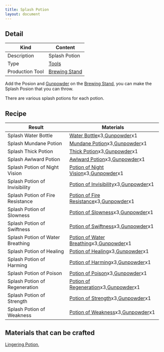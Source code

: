 ```yaml
---
title: Splash Potion
layout: document
---
```

## Detail

|Kind|Content|
|---|---|
|Description|Splash Potion|
|Type|[Tools](Tools)|
|Production Tool|[Brewing Stand](Brewing_Stand)|

Add the Posion and [Gunpowder](Gunpowder) on the [Brewing Stand](Brewing_Stand), you can make the Splash Posion that you can throw.

There are various splash potions for each potion.

## Recipe

|Result|Materials|
|---|---|
|Splash Water Bottle|[Water Bottle](Water_Bottle)x3,[Gunpowder](Gunpowder)x1|
|Splash Mundane Potion|[Mundane Potion](Mundane_Potion)x3,[Gunpowder](Gunpowder)x1|
|Splash Thick Potion|[Thick Potion](Thick_Potion)x3,[Gunpowder](Gunpowder)x1|
|Splash Awlward Potion|[Awlward Potion](Awlward_Potion)x3,[Gunpowder](Gunpowder)x1|
|Splash Potion of Night Vision|[Potion of Night Vision](Potion_of_Night_Vision)x3,[Gunpowder](Gunpowder)x1|
|Splash Potion of Invisibility|[Potion of Invisibility](Potion_of_Invisibility)x3,[Gunpowder](Gunpowder)x1|
|Splash Potion of Fire Resistance|[Potion of Fire Resistance](Potion_of_Fire_Resistance)x3,[Gunpowder](Gunpowder)x1|
|Splash Potion of Slowness|[Potion of Slowness](Potion_of_Slowness)x3,[Gunpowder](Gunpowder)x1|
|Splash Potion of Swiftness|[Potion of Swiftness](Potion_of_Swiftness)x3,[Gunpowder](Gunpowder)x1|
|Splash Potion of Water Breathing|[Potion of Water Breathing](Potion_of_Water_Breathing)x3,[Gunpowder](Gunpowder)x1|
|Splash Potion of Healing|[Potion of Healing](Potion_of_Healing)x3,[Gunpowder](Gunpowder)x1|
|Splash Potion of Harming|[Potion of Harming](Potion_of_Harming)x3,[Gunpowder](Gunpowder)x1|
|Splash Potion of Poison|[Potion of Poison](Potion_of_Poison)x3,[Gunpowder](Gunpowder)x1|
|Splash Potion of Regeneration|[Potion of Regeneration](Potion_of_Regeneration)x3,[Gunpowder](Gunpowder)x1|
|Splash Potion of Strength|[Potion of Strength](Potion_of_Strength)x3,[Gunpowder](Gunpowder)x1|
|Splash Potion of Weakness|[Potion of Weakness](Potion_of_Weakness)x3,[Gunpowder](Gunpowder)x1|

## Materials that can be crafted

[Lingering Potion](Lingering_Potion),
